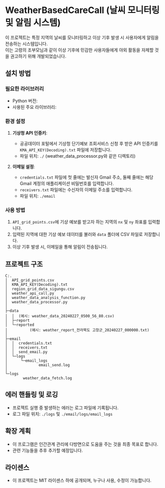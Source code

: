 # WeatherBasedCareCall (날씨 모니터링 및 알림 시스템)

이 프로젝트는 특정 지역의 날씨를 모니터링하고 이상 기후 발생 시 사용자에게 알림을 전송하는 시스템입니다. 
<br>이는 고령의 조부모님과 같이 이상 기후에 민감한 사용자들에게 야외 활동을 자제할 것을 권고하기 위해 개발되었습니다.

## 설치 방법

### 필요한 라이브러리
- Python 버전: 
- 사용된 주요 라이브러리: 

### 환경 설정
1. **기상청 API 인증키**:
   - 공공데이터 포털에서 기상청 단기예보 조회서비스 신청 후 받은 API 인증키를 `KMA_API_KEY(Decoding).txt` 파일에 저장합니다.
   - 파일 위치: `./` (weather_data_processor.py와 같은 디렉토리)

2. **이메일 설정**:
   - `credentials.txt` 파일에 첫 줄에는 발신자 Gmail 주소, 둘째 줄에는 해당 Gmail 계정의 애플리케이션 비밀번호를 입력합니다.
   - `receivers.txt` 파일에는 수신자의 이메일 주소를 입력합니다.
   - 파일 위치: `./email`

### 사용 방법
1. `API_grid_points.csv`에 기상 예보를 받고자 하는 지역의 `nx` 및 `ny` 좌표를 입력합니다.
2. 입력된 지역에 대한 기상 예보 데이터를 불러와 `data` 폴더에 CSV 파일로 저장합니다.
3. 이상 기후 발생 시, 이메일을 통해 알림이 전송됩니다.

## 프로젝트 구조
```
C:.
│  API_grid_points.csv
│  KMA_API_KEY(Decoding).txt
│  region_grid_data_sigungu.csv
│  weather_api_call.py
│  weather_data_analysis_function.py
│  weather_data_processor.py
│
├─data
│  │  (예시: weather_data_20240227_0500_56_80.csv)
│  ├─report
│  └─reported
│          (예시: weather_report_전라북도 고창군_20240227_000000.txt)
│
├─email
│  │  credentials.txt
│  │  receivers.txt
│  │  send_email.py
│  └─logs
│      └─email_logs
│              email_send.log
│
└─logs
        weather_data_fetch.log
```

## 에러 핸들링 및 로깅
- 프로젝트 실행 중 발생하는 에러는 로그 파일에 기록됩니다.
- 로그 파일 위치: `./logs` 및 `./email/logs/email_logs`

## 확장 계획
- 이 프로그램은 인간관계 관리에 다방면으로 도움을 주는 것을 최종 목표로 합니다.
- 관련 기능들을 추후 추가할 예정입니다.

## 라이센스
- 이 프로젝트는 MIT 라이센스 하에 공개되며, 누구나 사용, 수정이 가능합니다.